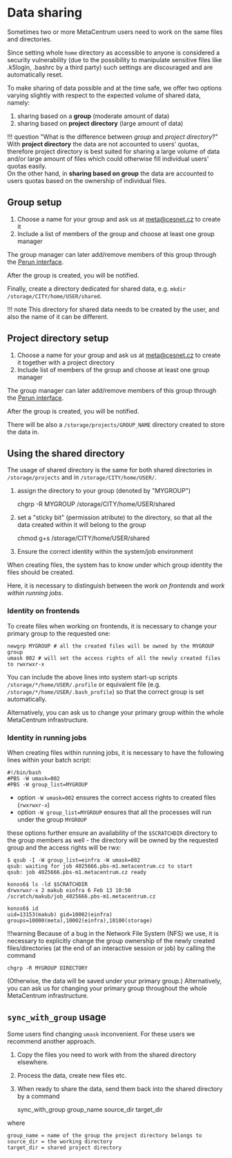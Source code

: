 # Data sharing

Sometimes two or more MetaCentrum users need to work on the same files and directories.

Since setting whole `home` directory as accessible to anyone is considered a security vulnerability (due to the possibility to manipulate sensitive files like .k5login, .bashrc by a third party) such settings are discouraged and are automatically reset.

To make sharing of data possible and at the time safe, we offer two options varying slightly with respect to the expected volume of shared data, namely:

1. sharing based on a **group** (moderate amount of data)
2. sharing based on **project directory** (large amount of data)

!!! question "What is the difference between *group* and *project directory*?"
    With **project directory** the data are not accounted to users' quotas, therefore project directory is best suited for sharing a large volume of data and/or large amount of files which could otherwise fill individual users' quotas easily.<br/> On the other hand, in **sharing based on group** the data are accounted to users quotas based on the ownership of individual files. 

## Group setup

1. Choose a name for your group and ask us at <meta@cesnet.cz> to create it
2. Include a list of members of the group and choose at least one group manager

The group manager can later add/remove members of this group through the [Perun interface](../../access/perun).

After the group is created, you will be notified.

Finally, create a directory dedicated for shared data, e.g. `mkdir /storage/CITY/home/USER/shared`.

!!! note
    This directory for shared data needs to be created by the user, and also the name of it can be different.

## Project directory setup 

1. Choose a name for your group and ask us at <meta@cesnet.cz> to create it together with a project directory
2. Include list of members of the group and choose at least one group manager

The group manager can later add/remove members of this group through the [Perun interface](../../access/perun).

After the group is created, you will be notified.

There will be also a `/storage/projects/GROUP_NAME` directory created to store the data in.

## Using the shared directory

The usage of shared directory is the same for both shared directories in `/storage/projects` and in `/storage/CITY/home/USER/`.

1. assign the directory to your group (denoted by "MYGROUP")

    chgrp -R MYGROUP /storage/CITY/home/USER/shared

2. set a "sticky bit" (permission atribute) to the directory, so that all the data created within it will belong to the group

    chmod g+s /storage/CITY/home/USER/shared

3. Ensure the correct identity within the system/job environment

When creating files, the system has to know under which group identity the files should be created.

Here, it is necessary to distinguish between the *work on frontends* and *work within running jobs*.

### Identity on frontends

To create files when working on frontends, it is necessary to change your primary group to the requested one:

    newgrp MYGROUP # all the created files will be owned by the MYGROUP group
    umask 002 # will set the access rights of all the newly created files to rwxrwxr-x

You can include the above lines into system start-up scripts `/storage/*/home/USER/.profile` or equivalent file (e.g. `/storage/*/home/USER/.bash_profile`) so that the correct group is set automatically.
           
Alternatively, you can ask us to change your primary group within the whole MetaCentrum infrastructure.

### Identity in running jobs

When creating files within running jobs, it is necessary to have the following lines within your batch script:

```
#!/bin/bash
#PBS -W umask=002
#PBS -W group_list=MYGROUP
```
- option `-W umask=002` ensures the correct access rights to created files (`rwxrwxr-x`)
- option `-W group_list=MYGROUP` ensures that all the processes will run under the group `MYGROUP`

these options further ensure an availability of the `$SCRATCHDIR` directory to the group members as well - the directory will be owned by the requested group and the access rights will be rwx:

```
$ qsub -I -W group_list=einfra -W umask=002
qsub: waiting for job 4025666.pbs-m1.metacentrum.cz to start
qsub: job 4025666.pbs-m1.metacentrum.cz ready

konos6$ ls -ld $SCRATCHDIR
drwxrwxr-x 2 makub einfra 6 Feb 13 10:50 /scratch/makub/job_4025666.pbs-m1.metacentrum.cz

konos6$ id
uid=13153(makub) gid=10002(einfra) groups=10000(meta),10002(einfra),10100(storage)
```

!!!warning
    Because of a bug in the Network File System (NFS) we use, it is necessary to explicitly change the group ownership of the newly created files/directories (at the end of an interactive session or job) by calling the command

    chgrp -R MYGROUP DIRECTORY

(Otherwise, the data will be saved under your primary group.) Alternatively, you can ask us for changing your primary group throughout the whole MetaCentrum infrastructure.

## `sync_with_group` usage

Some users find changing `umask` inconvenient. For these users we recommend another approach.

1. Copy the files you need to work with from the shared directory elsewhere.
2. Process the data, create new files etc.
3. When ready to share the data, send them back into the shared directory by a command

    sync_with_group group_name source_dir target_dir

where

    group_name = name of the group the project directory belongs to
    source_dir = the working directory
    target_dir = shared project directory

<!--
[NFSv4](https://wiki.metacentrum.cz/wiki/Access_Control_Lists_on_NFSv4)
-->

